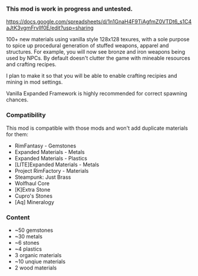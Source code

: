 ### This mod is work in progress and untested.
https://docs.google.com/spreadsheets/d/1n1GnaH4F9TiAgfmZ0VTDt6_s1C4aJtK3vgmFrvllf0E/edit?usp=sharing

100+ new materials using vanilla style 128x128 texures, with a sole purpose to spice up procedural generation of stuffed weapons, apparel and structures. For example, you will now see bronze and iron weapons being used by NPCs. By default doesn't clutter the game with mineable resources and crafting recipes. 

I plan to make it so that you will be able to enable crafting recipies and mining in mod settings.
        
Vanilla Expanded Framework is highly recommended for correct spawning chances.

### Compatibility
This mod is compatible with those mods and won't add duplicate materials for them:
- RimFantasy - Gemstones
- Expanded Materials - Metals
- Expanded Materials - Plastics
- [LITE]Expanded Materials - Metals
- Project RimFactory - Materials
- Steampunk: Just Brass
- Wolfhaul Core
- [K]Extra Stone
- Cupro's Stones
- [Aq] Mineralogy

### Content
- ~50 gemstones
- ~30 metals 
- ~6 stones
- ~4 plastics
- 3 organic materials
- ~10 unqiue materials
- 2 wood materials
